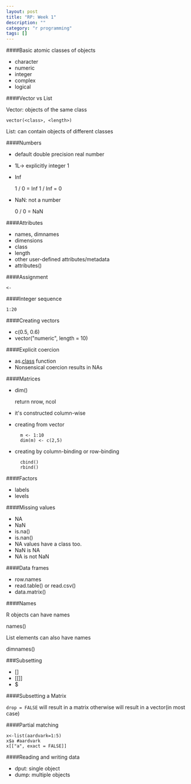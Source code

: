 ```yaml
---
layout: post
title: "RP: Week 1"
description: ""
category: "r programming"
tags: []
---
```


####Basic atomic classes of objects

- character
- numeric
- integer
- complex
- logical

####Vector vs List

Vector: objects of the same class

    vector(<class>, <length>)

List: can contain objects of different classes

####Numbers

- default double precision real number
- 1L-> explicitly integer 1
- Inf

    1 / 0 = Inf
    1 / Inf = 0

- NaN: not a number

    0 / 0 = NaN

####Attributes

- names, dimnames
- dimensions
- class
- length
- other user-defined attributes/metadata
- attributes()

####Assignment

```<-```

####Integer sequence

```1:20```

####Creating vectors

- c(0.5, 0.6)
- vector("numeric", length = 10)

####Explicit coercion

- as.[class]() function
- Nonsensical coercion results in NAs

####Matrices

- dim()

    return nrow, ncol

- it's constructed column-wise
- creating from vector

        m <- 1:10
        dim(m) <- c(2,5)

- creating by column-binding or row-binding

        cbind()
        rbind()

####Factors

- labels
- levels

####Missing values

- NA
- NaN
- is.na()
- is.nan()
- NA values have a class too.
- NaN is NA
- NA is not NaN

####Data frames

- row.names
- read.table() or read.csv()
- data.matrix()

####Names

R objects can have names

names()

List elements can also have names

dimnames()

###Subsetting

- []
- [[]]
- $

####Subsetting a Matrix

```drop = FALSE``` will result in a matrix
otherwise will result in a vector(in most case)

####Partial matching

    x<-list(aardvark=1:5)
    x$a #aardvark
    x[["a", exact = FALSE]]

####Reading and writing data

- dput: single object
- dump: multiple objects
